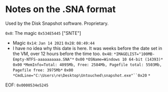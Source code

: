 # Notes on the .SNA format
Used by the Disk Snapshot software. Proprietary.

`0x0`: The magic `0x534E5445` ["SNTE"]
- Magic
`0x14`:  `Jan 14 2021`
`0x28`: `08:49:44`
- I have no idea why this date is here. It was weeks before the date set in the VM, over 12 hours before the time too.
`0x48`: `*IMAGELIST="100MB-Empty-NTFS-aaaaaaaaaa.SNA"*` `0x00` `*OSName=Windows 10 64-bit (14393)*` `0x00` `*MemInfo=Total: 4095Mb, Free: 2584Mb, Pagefile total: 5503Mb, Pagefile free: 3975Mb*` `0x00` `*CmdLine="C:\Users\re\Desktop\Untouched\snapshot.exe"``0x20` `*`

EOF: `0x0000534e5245`
